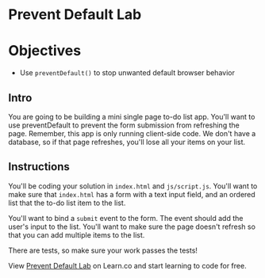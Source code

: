 # Prevent Default Lab

# Objectives
+ Use `preventDefault()` to stop unwanted default browser behavior

## Intro

You are going to be building a mini single page to-do list app. You'll want to use preventDefault to prevent the form submission from refreshing the page. Remember, this app is only running client-side code. We don't have a database, so if that page refreshes, you'll lose all your items on your list.

## Instructions

You'll be coding your solution in `index.html` and `js/script.js`. You'll want to make sure that `index.html` has a form with a text input field, and an ordered list that the to-do list item to the list. 

You'll want to bind a `submit` event to the form. The event should add the user's input to the list. You'll want to make sure the page doesn't refresh so that you can add multiple items to the list. 

There are tests, so make sure your work passes the tests!

<p data-visibility='hidden'>View <a href='https://learn.co/lessons/js-jquery-prevent-default-lab' title='Prevent Default Lab'>Prevent Default Lab</a> on Learn.co and start learning to code for free.</p>
